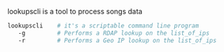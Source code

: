 lookupscli is a tool to process songs data

```bash
lookupscli    # it's a scriptable command line program
   -g         # Performs a RDAP lookup on the list_of_ips
   -r         # Performs a Geo IP lookup on the list_of_ips  
```